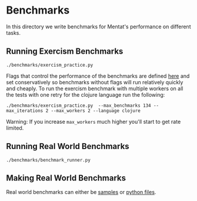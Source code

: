 # Benchmarks

In this directory we write benchmarks for Mentat's performance on different tasks.

## Running Exercism Benchmarks

```
./benchmarks/exercism_practice.py
```

Flags that control the performance of the benchmarks are defined [here](arg_parser.py) and set conservatively so benchmarks without flags will run relatively quickly and cheaply. To run the exercism benchmark with multiple workers on all the tests with one retry for the clojure language run the following:
```
./benchmarks/exercism_practice.py  --max_benchmarks 134 --max_iterations 2 --max_workers 2 --language clojure
```

Warning: If you increase `max_workers` much higher you'll start to get rate limited.

## Running Real World Benchmarks

```
./benchmarks/benchmark_runner.py
```

## Making Real World Benchmarks

Real world benchmarks can either be [samples](benchmarks/mentat/sample_15223222005645d08b81f093e51d52fe.json) or [python files](benchmarks/mentat/).
